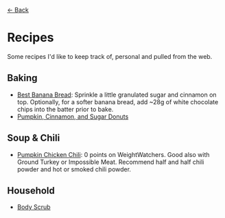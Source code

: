 [← Back](README.md)

# Recipes
Some recipes I'd like to keep track of, personal and pulled from the web.

## Baking
- [Best Banana Bread](https://www.food.com/recipe/weight-watcher-1-point-banana-bread-flex-points-154636#activity-feed): Sprinkle a little granulated sugar and cinnamon on top. Optionally, for a softer banana bread, add ~28g of white chocolate chips into the batter prior to bake.
- [Pumpkin, Cinnamon, and Sugar Donuts](https://thepounddropper.com/one-point-pumpkin-cinnamon-and-sugar-donuts/)

## Soup & Chili
- [Pumpkin Chicken Chili](https://www.myrecipes.com/recipe/pumpkin-chili-chicken): 0 points on WeightWatchers. Good also with Ground Turkey or Impossible Meat. Recommend half and half chili powder and hot or smoked chili powder.

## Household
- [Body Scrub](https://helloglow.co/homemade-body-scrub-formula/)

